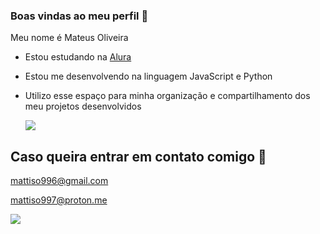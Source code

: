 ### Boas vindas ao meu perfil 💙

Meu nome é Mateus Oliveira

- Estou estudando na [Alura](https://www.alura.com.br/)
- Estou me desenvolvendo na linguagem JavaScript e Python
- Utilizo esse espaço para minha organização e compartilhamento dos meu projetos desenvolvidos

  ![]([https://tenor.com/pt-BR/view/sasuke-gif-26516959](https://tenor.com/pt-BR/view/sasuke-gif-26516959))

## Caso queira entrar em contato comigo 💌

mattiso996@gmail.com

mattiso997@proton.me

![]([https://tenor.com/pt-BR/view/sasuke-gif-26516959](https://tenor.com/pt-BR/view/sasuke-gif-26516959))
